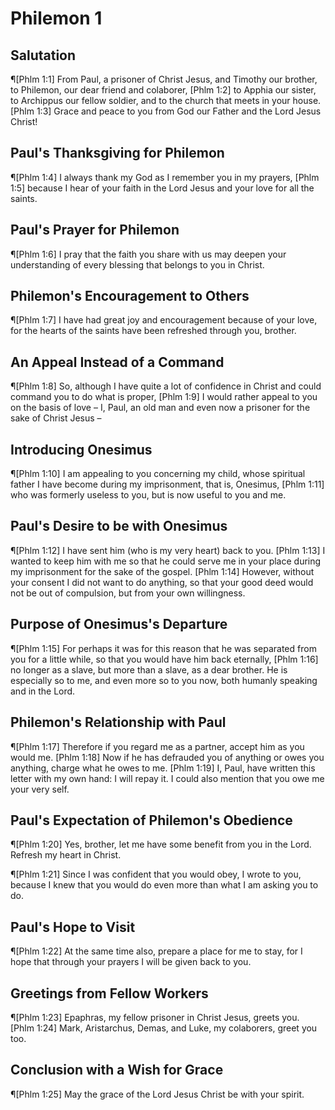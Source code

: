 # Philemon 1

## Salutation
¶[Phlm 1:1] From Paul, a prisoner of Christ Jesus, and Timothy our brother, to Philemon, our dear friend and colaborer,
[Phlm 1:2] to Apphia our sister, to Archippus our fellow soldier, and to the church that meets in your house.
[Phlm 1:3] Grace and peace to you from God our Father and the Lord Jesus Christ!

## Paul's Thanksgiving for Philemon
¶[Phlm 1:4] I always thank my God as I remember you in my prayers,
[Phlm 1:5] because I hear of your faith in the Lord Jesus and your love for all the saints.

## Paul's Prayer for Philemon
¶[Phlm 1:6] I pray that the faith you share with us may deepen your understanding of every blessing that belongs to you in Christ.

## Philemon's Encouragement to Others
¶[Phlm 1:7] I have had great joy and encouragement because of your love, for the hearts of the saints have been refreshed through you, brother.

## An Appeal Instead of a Command
¶[Phlm 1:8] So, although I have quite a lot of confidence in Christ and could command you to do what is proper,
[Phlm 1:9] I would rather appeal to you on the basis of love – I, Paul, an old man and even now a prisoner for the sake of Christ Jesus –

## Introducing Onesimus
¶[Phlm 1:10] I am appealing to you concerning my child, whose spiritual father I have become during my imprisonment, that is, Onesimus,
[Phlm 1:11] who was formerly useless to you, but is now useful to you and me.

## Paul's Desire to be with Onesimus
¶[Phlm 1:12] I have sent him (who is my very heart) back to you.
[Phlm 1:13] I wanted to keep him with me so that he could serve me in your place during my imprisonment for the sake of the gospel.
[Phlm 1:14] However, without your consent I did not want to do anything, so that your good deed would not be out of compulsion, but from your own willingness.

## Purpose of Onesimus's Departure
¶[Phlm 1:15] For perhaps it was for this reason that he was separated from you for a little while, so that you would have him back eternally,
[Phlm 1:16] no longer as a slave, but more than a slave, as a dear brother. He is especially so to me, and even more so to you now, both humanly speaking and in the Lord.

## Philemon's Relationship with Paul
¶[Phlm 1:17] Therefore if you regard me as a partner, accept him as you would me.
[Phlm 1:18] Now if he has defrauded you of anything or owes you anything, charge what he owes to me.
[Phlm 1:19] I, Paul, have written this letter with my own hand: I will repay it. I could also mention that you owe me your very self.

## Paul's Expectation of Philemon's Obedience
¶[Phlm 1:20] Yes, brother, let me have some benefit from you in the Lord. Refresh my heart in Christ.

¶[Phlm 1:21] Since I was confident that you would obey, I wrote to you, because I knew that you would do even more than what I am asking you to do.

## Paul's Hope to Visit
¶[Phlm 1:22] At the same time also, prepare a place for me to stay, for I hope that through your prayers I will be given back to you.

## Greetings from Fellow Workers
¶[Phlm 1:23] Epaphras, my fellow prisoner in Christ Jesus, greets you.
[Phlm 1:24] Mark, Aristarchus, Demas, and Luke, my colaborers, greet you too.

## Conclusion with a Wish for Grace
¶[Phlm 1:25] May the grace of the Lord Jesus Christ be with your spirit.
